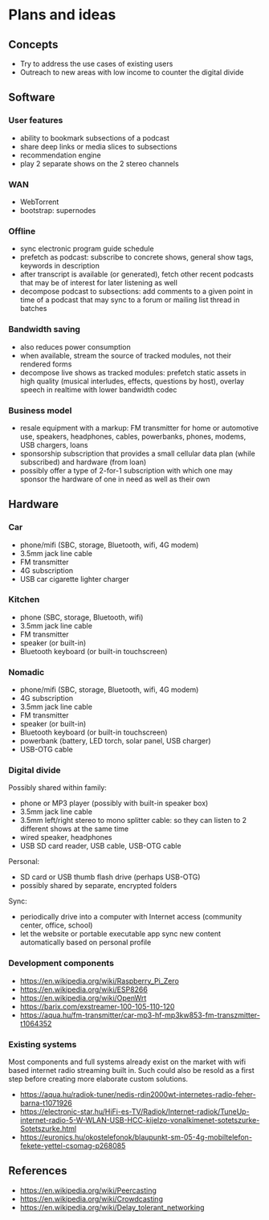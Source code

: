 # Plans and ideas

## Concepts

* Try to address the use cases of existing users
* Outreach to new areas with low income to counter the digital divide

## Software

### User features

* ability to bookmark subsections of a podcast
* share deep links or media slices to subsections
* recommendation engine
* play 2 separate shows on the 2 stereo channels

### WAN

* WebTorrent
* bootstrap: supernodes

### Offline

* sync electronic program guide schedule
* prefetch as podcast: subscribe to concrete shows, general show tags, keywords in description
* after transcript is available (or generated), fetch other recent podcasts that may be of interest for later listening as well
* decompose podcast to subsections: add comments to a given point in time of a podcast that may sync to a forum or mailing list thread in batches

### Bandwidth saving

* also reduces power consumption
* when available, stream the source of tracked modules, not their rendered forms
* decompose live shows as tracked modules: prefetch static assets in high quality (musical interludes, effects, questions by host), overlay speech in realtime with lower bandwidth codec

### Business model

* resale equipment with a markup: FM transmitter for home or automotive use, speakers, headphones, cables, powerbanks, phones, modems, USB chargers, loans
* sponsorship subscription that provides a small cellular data plan (while subscribed) and hardware (from loan)
* possibly offer a type of 2-for-1 subscription with which one may sponsor the hardware of one in need as well as their own

## Hardware

### Car

* phone/mifi (SBC, storage, Bluetooth, wifi, 4G modem)
* 3.5mm jack line cable
* FM transmitter
* 4G subscription
* USB car cigarette lighter charger

### Kitchen

* phone (SBC, storage, Bluetooth, wifi)
* 3.5mm jack line cable
* FM transmitter
* speaker (or built-in)
* Bluetooth keyboard (or built-in touchscreen)

### Nomadic

* phone/mifi (SBC, storage, Bluetooth, wifi, 4G modem)
* 4G subscription
* 3.5mm jack line cable
* FM transmitter
* speaker (or built-in)
* Bluetooth keyboard (or built-in touchscreen)
* powerbank (battery, LED torch, solar panel, USB charger)
* USB-OTG cable

### Digital divide

Possibly shared within family:

* phone or MP3 player (possibly with built-in speaker box)
* 3.5mm jack line cable
* 3.5mm left/right stereo to mono splitter cable: so they can listen to 2 different shows at the same time
* wired speaker, headphones
* USB SD card reader, USB cable, USB-OTG cable

Personal:

* SD card or USB thumb flash drive (perhaps USB-OTG)
* possibly shared by separate, encrypted folders

Sync:

* periodically drive into a computer with Internet access (community center, office, school)
* let the website or portable executable app sync new content automatically based on personal profile

### Development components

* https://en.wikipedia.org/wiki/Raspberry_Pi_Zero
* https://en.wikipedia.org/wiki/ESP8266
* https://en.wikipedia.org/wiki/OpenWrt
* https://barix.com/exstreamer-100-105-110-120
* https://aqua.hu/fm-transmitter/car-mp3-hf-mp3kw853-fm-transzmitter-t1064352

### Existing systems

Most components and full systems already exist on the market with wifi based internet radio streaming built in. Such could also be resold as a first step before creating more elaborate custom solutions.

* https://aqua.hu/radiok-tuner/nedis-rdin2000wt-internetes-radio-feher-barna-t1071926
* https://electronic-star.hu/HiFi-es-TV/Radiok/Internet-radiok/TuneUp-internet-radio-5-W-WLAN-USB-HCC-kijelzo-vonalkimenet-sotetszurke-Sotetszurke.html
* https://euronics.hu/okostelefonok/blaupunkt-sm-05-4g-mobiltelefon-fekete-yettel-csomag-p268085

## References

* https://en.wikipedia.org/wiki/Peercasting
* https://en.wikipedia.org/wiki/Crowdcasting
* https://en.wikipedia.org/wiki/Delay_tolerant_networking

